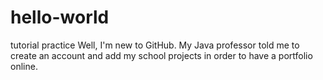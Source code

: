 # hello-world
tutorial practice
Well, I'm new to GitHub.  My Java professor told me to create an account and 
add my school projects in order to have a portfolio online.
